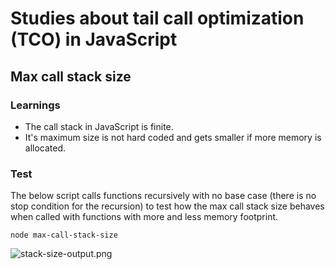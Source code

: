 # Studies about tail call optimization (TCO) in JavaScript

## Max call stack size

### Learnings
- The call stack in JavaScript is finite.
- It's maximum size is not hard coded and gets smaller if more memory is allocated.

### Test
The below script calls functions recursively with no base case (there is no stop condition for the recursion) to test how the max call stack size behaves when called with functions
with more and less memory footprint.

```
node max-call-stack-size
```

<img
  src="https://raw.githubusercontent.com/caiogondim/studies-about-tail-call-optimization-in-javascript/master/img/stack-size-output.png"
  alt="stack-size-output.png"
/>
